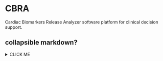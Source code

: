 # CBRA
Cardiac Biomarkers Release Analyzer software platform for clinical decision support.

## 
## collapsible markdown?

<details><summary>CLICK ME</summary>
<p>

#### yes, even hidden code blocks!

```python
print("hello world!")
```

</p>
</details>
